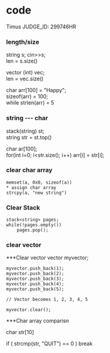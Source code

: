 # code

Timus JUDGE_ID: 299746HR

### length/size
string s; cin>>s;<br>
len = s.size()

vector (int) vec;<br>
len = vec.size()

char arr[100] = "Happy";<br>
sizeof(arr) = 100;<br>
while strlen(arr) = 5

### string --- char
stack(string) st;<br>
string str = st.top()

char ar[100];<br>
for(int i=0; i<str.size(); i++)  arr[i] = str[i];

### clear char array
    memset(a, 0x0, sizeof(a))
    * assign char array
    strcpy(a, "new string")

### Clear Stack
    stack<string> pages;
    while(!pages.empty())
        pages.pop();

### clear vector

***Clear vector
vector<int> myvector; 
 
    myvector.push_back(1); 
    myvector.push_back(2); 
    myvector.push_back(3); 
    myvector.push_back(4); 
    myvector.push_back(5); 
  
    // Vector becomes 1, 2, 3, 4, 5 
  
    myvector.clear(); 

***Char array comparisn

char str[10]

if ( strcmp(str, "QUIT") == 0 )
break
